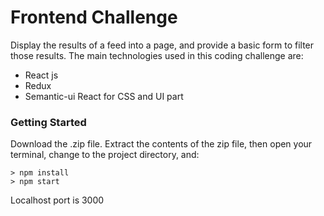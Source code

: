 # Frontend Challenge

Display the results of a feed into a page, and provide a basic form to filter those results.
The main technologies used in this coding challenge are:
- React js
- Redux
- Semantic-ui React for CSS and UI part


### Getting Started

Download the .zip file. Extract the contents of the zip file, then open your terminal, change to the project directory, and:

```
> npm install
> npm start
```

Localhost port is 3000
